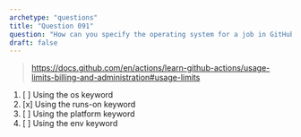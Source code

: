 ```yaml
---
archetype: "questions"
title: "Question 091"
question: "How can you specify the operating system for a job in GitHub Actions?"
draft: false
---
```



> https://docs.github.com/en/actions/learn-github-actions/usage-limits-billing-and-administration#usage-limits
1. [ ] Using the os keyword
1. [x] Using the runs-on keyword
1. [ ] Using the platform keyword
1. [ ] Using the env keyword